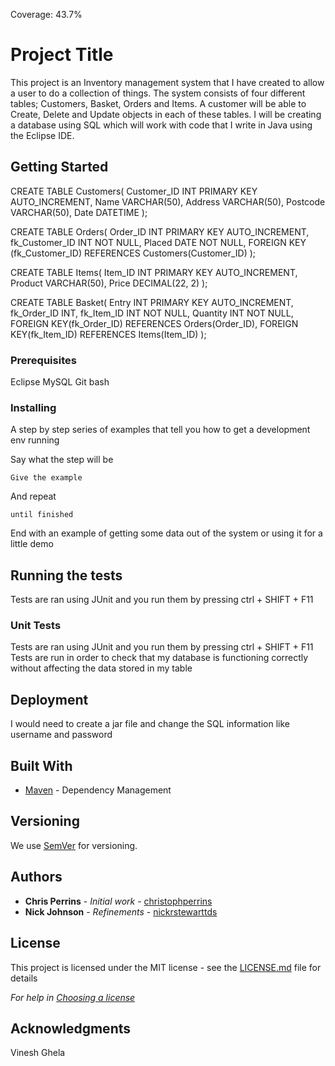 Coverage: 43.7%
# Project Title
This project is an Inventory management system that I have created to allow a user to do a collection of things. The system consists of four different tables; Customers, Basket, Orders and Items. A customer will be able to Create, Delete and Update objects in each of these tables.
I will be creating a database using SQL which will work with code that I write in Java using the Eclipse IDE. 
 

## Getting Started
CREATE TABLE Customers(
Customer_ID INT PRIMARY KEY AUTO_INCREMENT,
Name VARCHAR(50),
Address VARCHAR(50),
Postcode VARCHAR(50),
Date DATETIME
);

CREATE TABLE Orders(
Order_ID INT PRIMARY KEY AUTO_INCREMENT,
fk_Customer_ID  INT NOT NULL,
Placed DATE NOT NULL,
  FOREIGN KEY (fk_Customer_ID) REFERENCES Customers(Customer_ID)
  );


CREATE TABLE Items(
Item_ID INT PRIMARY KEY AUTO_INCREMENT,
Product VARCHAR(50),
Price DECIMAL(22, 2)
);

CREATE TABLE Basket(
Entry INT PRIMARY KEY AUTO_INCREMENT,
fk_Order_ID INT,
fk_Item_ID  INT NOT NULL,
Quantity INT NOT NULL,
FOREIGN KEY(fk_Order_ID) REFERENCES Orders(Order_ID),
FOREIGN KEY(fk_Item_ID) REFERENCES Items(Item_ID)
);


### Prerequisites

Eclipse
MySQL 
Git bash 




### Installing

A step by step series of examples that tell you how to get a development env running

Say what the step will be

```
Give the example
```

And repeat

```
until finished
```

End with an example of getting some data out of the system or using it for a little demo

## Running the tests

Tests are ran using JUnit  and you run them by pressing ctrl + SHIFT + F11

### Unit Tests 

Tests are ran using JUnit  and you run them by pressing ctrl + SHIFT + F11
Tests are run in order to check that my database is functioning correctly without affecting the data stored in my table 


## Deployment

I would need to create a jar file and change the SQL information like username and password 

## Built With

* [Maven](https://maven.apache.org/) - Dependency Management

## Versioning

We use [SemVer](http://semver.org/) for versioning.

## Authors

* **Chris Perrins** - *Initial work* - [christophperrins](https://github.com/christophperrins)
* **Nick Johnson** - *Refinements* - [nickrstewarttds](https://github.com/nickrstewarttds)

## License

This project is licensed under the MIT license - see the [LICENSE.md](LICENSE.md) file for details 

*For help in [Choosing a license](https://choosealicense.com/)*

## Acknowledgments

Vinesh Ghela
